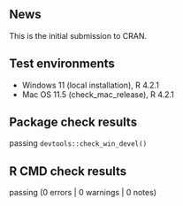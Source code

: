 ## News

This is the initial submission to CRAN.


## Test environments

* Windows 11 (local installation), R 4.2.1
* Mac OS 11.5 (check_mac_release), R 4.2.1


## Package check results

passing `devtools::check_win_devel()`


## R CMD check results

passing (0 errors | 0 warnings | 0 notes)

